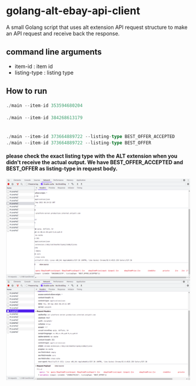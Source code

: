 # golang-alt-ebay-api-client
A small Golang script that uses alt extension API request structure to make an API request and receive back the response.

## command line arguments
- item-id : item id 
- listing-type : listing type

## How to run
```go
./main --item-id 353594680204

./main --item-id 384268613179


./main --item-id 373664889722 --listing-type BEST_OFFER_ACCEPTED
./main --item-id 373664889722 --listing-type BEST_OFFER

```

#### please check the exact listing type with the ALT extension when you didn't receive the actual output. We have **BEST_OFFER_ACCEPTED** and **BEST_OFFER** as listing-type in request body.

<img src="screenshots/boa.png" alt="BEST_OFFER_ACCEPTED" style="width:500px;"/>
<img src="screenshots/bo.png" alt="BEST_OFFER" style="width:500px;"/>

